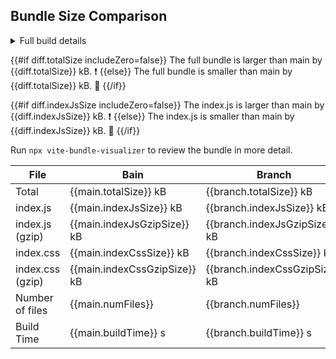 ## Bundle Size Comparison

<table>
  <thead>
    <tr>
      <th>File</th>
      <th>Bain</th>
      <th>Branch</th>
      <th>Diff</th>
    </tr>
  </thead>
<tbody>
  <tr style="{{#if diff.totalSize includeZero=false}}{{badStyle}}{{else if diff.totalSize includeZero=true}}{{else}}{{goodStyle}}{{/if}}">
    <td>Total</td>
    <td>{{main.totalSize}} kB</td>
    <td>{{branch.totalSize}} kB</td>
    <td>{{diff.totalSize}} kB</td>
  </tr>
  <tr style="{{#if diff.indexJsSize includeZero=false}}{{badStyle}}{{else if diff.indexJsSize includeZero=true}}{{else}}{{goodStyle}}{{/if}}">
    <td>index.js</td>
    <td>{{main.indexJsSize}} kB</td>
    <td>{{branch.indexJsSize}} kB</td>
    <td>{{diff.indexJsSize}} kB</td>
  </tr>
  <tr style="{{#if diff.indexJsGzipSize includeZero=false}}{{badStyle}}{{else if diff.indexJsGzipSize includeZero=true}}{{else}}{{goodStyle}}{{/if}}">
    <td>index.js (gzip)</td>
    <td>{{main.indexJsGzipSize}} kB</td>
    <td>{{branch.indexJsGzipSize}} kB</td>
    <td>{{diff.indexJsGzipSize}} kB</td>
  </tr>
  <tr style="{{#if diff.indexJsGzipSize includeZero=false}}{{badStyle}}{{else if diff.indexJsGzipSize includeZero=true}}{{else}}{{goodStyle}}{{/if}}">
    <td>index.css</td>
    <td>{{main.indexCssSize}} kB</td>
    <td>{{branch.indexCssSize}} kB</td>
    <td>{{diff.indexCssSize}} kB</td>
  </tr>
  <tr style="{{#if diff.indexJsGzipSize includeZero=false}}{{badStyle}}{{else if diff.indexJsGzipSize includeZero=true}}{{else}}{{goodStyle}}{{/if}}">
    <td>index.css (gzip)</td>
    <td>{{main.indexCssGzipSize}} kB</td>
    <td>{{branch.indexCssGzipSize}} kB</td>
    <td>{{diff.indexCssGzipSize}} kB</td>
  </tr>
  <tr style="{{#if diff.indexJsGzipSize includeZero=false}}{{badStyle}}{{else if diff.indexJsGzipSize includeZero=true}}{{else}}{{goodStyle}}{{/if}}">
    <td>Number of files</td>
    <td>{{main.numFiles}}</td>
    <td>{{branch.numFiles}}</td>
    <td>{{diff.numFiles}}</td>
  </tr>
  <tr style="{{#if diff.indexJsGzipSize includeZero=false}}{{badStyle}}{{else if diff.indexJsGzipSize includeZero=true}}{{else}}{{goodStyle}}{{/if}}">
    <td>Build Time</td>
    <td>{{main.buildTime}} s</td>
    <td>{{branch.buildTime}} s</td>
    <td>{{diff.buildTime}} s</td>
  </tr>
</tbody>

<details><summary>Full build details</summary>

  ```
  {{branch.buildDetails}}
  ```
</details>

{{#if diff.totalSize includeZero=false}}
The full bundle is larger than main by {{diff.totalSize}} kB. :exclamation:
{{else}}
The full bundle is smaller than main by {{diff.totalSize}} kB. :tada:
{{/if}}

{{#if diff.indexJsSize includeZero=false}}
The index.js is larger than main by {{diff.indexJsSize}} kB. :exclamation:
{{else}}
The index.js is smaller than main by {{diff.indexJsSize}} kB. :tada:
{{/if}}

Run `npx vite-bundle-visualizer` to review the bundle in more detail.
